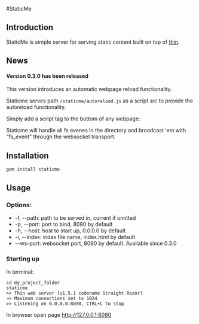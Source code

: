 #StaticMe

## Introduction

StaticMe is simple server for serving static content built on top of [thin](http://code.macournoyer.com/thin/).

## News

#### Version 0.3.0 has been released

This version introduces an automatic webpage reload functionality.

Staticme serves path `/staticme/autoreload.js` as a script src to provide the autoreload functionality.

Simply add a script tag to the bottom of any webpage:

<script type="text/javascript" src="/staticme/autoreload.js"></script>

Staticme will handle all fs evenes in the directory and broadcast 'em with "fs_event" through the websocket transport.

## Installation

```
gem install staticme
```

## Usage

### Options:

  * -f, --path:   path to be served in, current if omitted
  * -p, --port:   port to bind, 8080 by default
  * -h, --host:   host to start up, 0.0.0.0 by default
  * -i, --index:  index file name, index.html by default
  * --ws-port:    websocket port, 8090 by default. Available since 0.3.0

### Starting up

In terminal:

```
cd my_project_folder
staticme
>> Thin web server (v1.5.1 codename Straight Razor)
>> Maximum connections set to 1024
>> Listening on 0.0.0.0:8080, CTRL+C to stop
```

In browser open page http://127.0.0.1:8080

